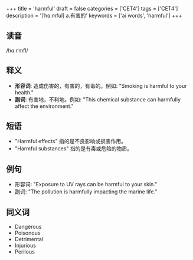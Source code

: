 +++
title = 'harmful'
draft = false
categories = ['CET4']
tags = ['CET4']
description = '[ˈhɑːmful] a.有害的'
keywords = ['ai words', 'harmful']
+++

## 读音
/hɑːrˈmfl/

## 释义
- **形容词**: 造成伤害的，有害的，有毒的。例如: "Smoking is harmful to your health."
- **副词**: 有害地，不利地。例如: "This chemical substance can harmfully affect the environment."

## 短语
- "Harmful effects" 指的是不良影响或损害作用。
- "Harmful substances" 指的是有毒或危险的物质。

## 例句
- 形容词: "Exposure to UV rays can be harmful to your skin."
- 副词: "The pollution is harmfully impacting the marine life."

## 同义词
- Dangerous
- Poisonous
- Detrimental
- Injurious
- Perilous
